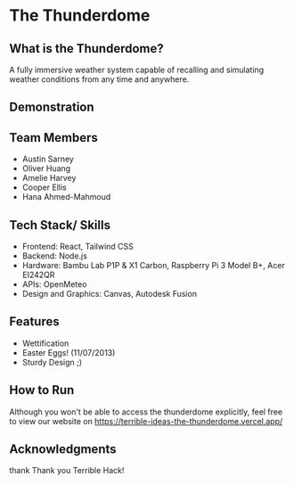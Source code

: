 # The Thunderdome 

## What is the Thunderdome?
A fully immersive weather system capable of recalling and simulating weather conditions from any time and anywhere.

## Demonstration

## Team Members
- Austin Sarney
- Oliver Huang
- Amelie Harvey
- Cooper Ellis
- Hana Ahmed-Mahmoud

## Tech Stack/ Skills
- Frontend: React, Tailwind CSS
- Backend: Node.js
- Hardware: Bambu Lab P1P & X1 Carbon, Raspberry Pi 3 Model B+, Acer EI242QR
- APIs: OpenMeteo
- Design and Graphics: Canvas, Autodesk Fusion

## Features
- Wettification
- Easter Eggs! (11/07/2013)
- Sturdy Design ;)

## How to Run
Although you won't be able to access the thunderdome explicitly, feel free to view our website on https://terrible-ideas-the-thunderdome.vercel.app/

## Acknowledgments
thank
Thank you Terrible Hack!

